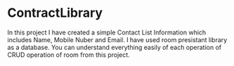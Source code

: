 # ContractLibrary

In this project I have created a simple Contact List Information which includes Name, Mobile Nuber and Email. I have used
room presistant library as a database. You can understand everything easily of each operation of CRUD operation of room from this 
project.
